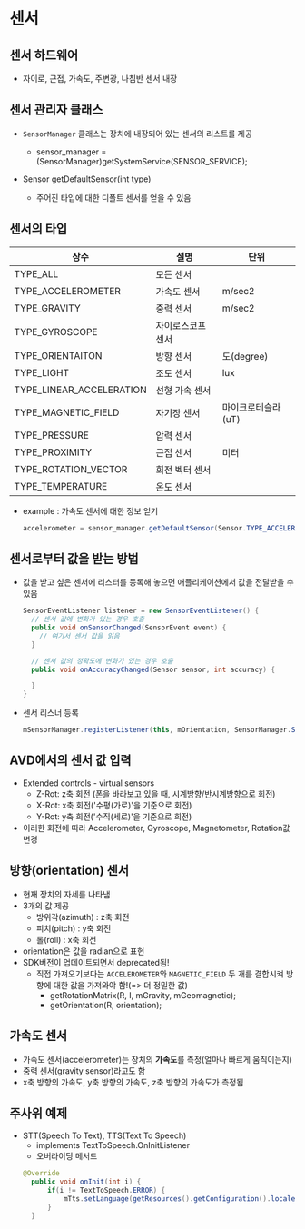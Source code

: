 # 센서

## 센서 하드웨어
- 자이로, 근접, 가속도, 주변광, 나침반 센서 내장

## 센서 관리자 클래스
- `SensorManager` 클래스는 장치에 내장되어 있는 센서의 리스트를 제공
  - sensor_manager = (SensorManager)getSystemService(SENSOR_SERVICE);

- Sensor getDefaultSensor(int type)
  - 주어진 타입에 대한 디폴트 센서를 얻을 수 있음

## 센서의 타입

|상수|설명|단위|
|--|--|--|
|TYPE_ALL|모든 센서||
|TYPE_ACCELEROMETER|가속도 센서|m/sec2|
|TYPE_GRAVITY|중력 센서|m/sec2|
|TYPE_GYROSCOPE|자이로스코프 센서||
|TYPE_ORIENTAITON|방향 센서|도(degree)|
|TYPE_LIGHT|조도 센서|lux|
|TYPE_LINEAR_ACCELERATION|선형 가속 센서||
|TYPE_MAGNETIC_FIELD|자기장 센서|마이크로테슬라(uT)|
|TYPE_PRESSURE|압력 센서||
|TYPE_PROXIMITY|근접 센서|미터|
|TYPE_ROTATION_VECTOR|회전 벡터 센서||
|TYPE_TEMPERATURE|온도 센서||

- example : 가속도 센서에 대한 정보 얻기
  ```java
  accelerometer = sensor_manager.getDefaultSensor(Sensor.TYPE_ACCELEROMETER);
  ```

## 센서로부터 값을 받는 방법

- 값을 받고 싶은 센서에 리스터를 등록해 놓으면 애플리케이션에서 값을 전달받을 수 있음
  ```java
  SensorEventListener listener = new SensorEventListener() {
    // 센서 값에 변화가 있는 경우 호출
    public void onSensorChanged(SensorEvent event) { 
      // 여기서 센서 값을 읽음
    }

    // 센서 값의 정확도에 변화가 있는 경우 호출
    public void onAccuracyChanged(Sensor sensor, int accuracy) {

    }
  }
  ```

- 센서 리스너 등록
  ```java
  mSensorManager.registerListener(this, mOrientation, SensorManager.SENSOR_DELAY_UI);
  ```

## AVD에서의 센서 값 입력
- Extended controls - virtual sensors
  - Z-Rot: z축 회전 (폰을 바라보고 있을 때, 시계방향/반시계방향으로 회전)
  - X-Rot: x축 회전('수평(가로)'을 기준으로 회전)
  - Y-Rot: y축 회전('수직(세로)'을 기준으로 회전)
- 이러한 회전에 따라 Accelerometer, Gyroscope, Magnetometer, Rotation값 변경

## 방향(orientation) 센서
- 현재 장치의 자세를 나타냄
- 3개의 값 제공
  - 방위각(azimuth) : z축 회전
  - 피치(pitch) : y축 회전
  - 롤(roll) : x축 회전
- orientation은 값을 radian으로 표현
- SDK버전이 업데이트되면서 deprecated됨!
  - 직접 가져오기보다는 `ACCELEROMETER`와 `MAGNETIC_FIELD` 두 개를 결합시켜 방향에 대한 값을 가져와야 함!(=> 더 정밀한 값)
    - getRotationMatrix(R, I, mGravity, mGeomagnetic);
    - getOrientation(R, orientation);

## 가속도 센서

- 가속도 센서(accelerometer)는 장치의 **가속도**를 측정(얼마나 빠르게 움직이는지)
- 중력 센서(gravity sensor)라고도 함
- x축 방향의 가속도, y축 방향의 가속도, z축 방향의 가속도가 측정됨

## 주사위 예제

- STT(Speech To Text), TTS(Text To Speech)
  - implements TextToSpeech.OnInitListener
  - 오버라이딩 메서드
  ```java
  @Override
    public void onInit(int i) {
        if(i != TextToSpeech.ERROR) {
            mTts.setLanguage(getResources().getConfiguration().locale); // locale = 영어
        }
    }
  ```